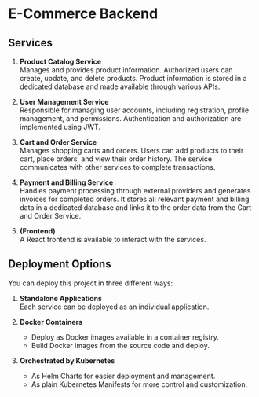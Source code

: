 # E-Commerce Backend

## Services

1. **Product Catalog Service**  
   Manages and provides product information. Authorized users can create, update, and delete products. Product information is stored in a dedicated database and made available through various APIs.

2. **User Management Service**  
   Responsible for managing user accounts, including registration, profile management, and permissions. Authentication and authorization are implemented using JWT.

3. **Cart and Order Service**  
   Manages shopping carts and orders. Users can add products to their cart, place orders, and view their order history. The service communicates with other services to complete transactions.

4. **Payment and Billing Service**  
   Handles payment processing through external providers and generates invoices for completed orders. It stores all relevant payment and billing data in a dedicated database and links it to the order data from the Cart and Order Service.

5. **(Frontend)**  
   A React frontend is available to interact with the services.

## Deployment Options

You can deploy this project in three different ways:

1. **Standalone Applications**  
   Each service can be deployed as an individual application.

2. **Docker Containers**  
   - Deploy as Docker images available in a container registry.
   - Build Docker images from the source code and deploy.

3. **Orchestrated by Kubernetes**  
   - As Helm Charts for easier deployment and management.
   - As plain Kubernetes Manifests for more control and customization.

